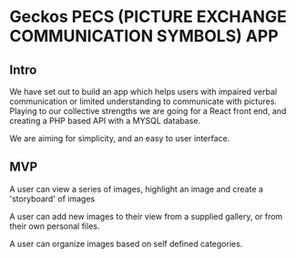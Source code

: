 # Geckos PECS (PICTURE EXCHANGE COMMUNICATION SYMBOLS) APP

## Intro

We have set out to build an app which helps users with impaired verbal communication or limited understanding to communicate with pictures. Playing to our collective strengths we are going for a React front end, and creating a PHP based API with a MYSQL database.

We are aiming for simplicity, and an easy to user interface.

## MVP

A user can view a series of images, highlight an image and create a 'storyboard' of images

A user can add new images to their view from a supplied gallery, or from their own personal files.

A user can organize images based on self defined categories.




